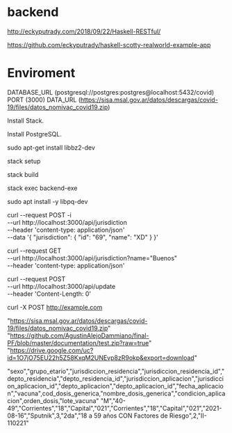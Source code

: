 # backend

http://eckyputrady.com/2018/09/22/Haskell-RESTful/

https://github.com/eckyputrady/haskell-scotty-realworld-example-app

# Enviroment

DATABASE_URL (postgresql://postgres:postgres@localhost:5432/covid)
PORT (3000)
DATA_URL (https://sisa.msal.gov.ar/datos/descargas/covid-19/files/datos_nomivac_covid19.zip)

Install Stack.

Install PostgreSQL.

sudo apt-get install libbz2-dev

stack setup

stack build

stack exec backend-exe

sudo apt install -y libpq-dev


curl --request POST -i \
   --url http://localhost:3000/api/jurisdiction \
   --header 'content-type: application/json' \
   --data '{ "jurisdiction": { "id": "69", "name": "XD" } }'

curl --request GET \
   --url http://localhost:3000/api/jurisdiction?name="Buenos" \
   --header 'content-type: application/json'
   
curl --request POST \
   --url http://localhost:3000/api/update\
   --header 'Content-Length: 0'

curl -X POST http://example.com

"https://sisa.msal.gov.ar/datos/descargas/covid-19/files/datos_nomivac_covid19.zip"
"https://github.com/AgustinAlejoDammiano/final-PF/blob/master/documentation/test.zip?raw=true"
"https://drive.google.com/uc?id=1O7jO75EU22h5Z58KxqM2UNEvp8zR9okp&export=download"

"sexo","grupo_etario","jurisdiccion_residencia","jurisdiccion_residencia_id","depto_residencia","depto_residencia_id","jurisdiccion_aplicacion","jurisdiccion_aplicacion_id","depto_aplicacion","depto_aplicacion_id","fecha_aplicacion","vacuna",cod_dosis_generica,"nombre_dosis_generica","condicion_aplicacion",orden_dosis,"lote_vacuna"
"M","40-49","Corrientes","18","Capital","021","Corrientes","18","Capital","021","2021-08-16","Sputnik",3,"2da","18 a 59 años CON Factores de Riesgo",2,"II-110221"